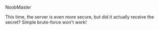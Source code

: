 NoobMaster

This time, the server is even more secure, but did it actually receive the secret? Simple brute-force won't work!
